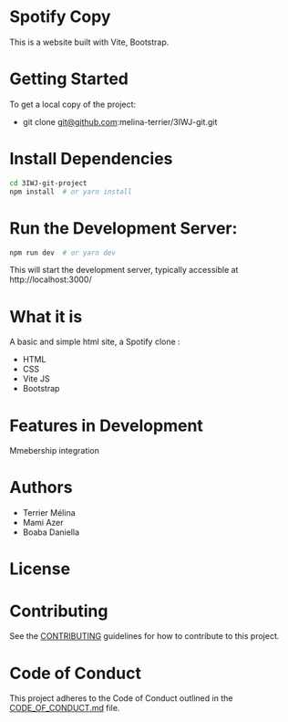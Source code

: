 
# Spotify Copy
This is a website built with Vite, Bootstrap.

# Getting Started
To get a local copy of the project:
- git clone git@github.com:melina-terrier/3IWJ-git.git

# Install Dependencies
```bash
cd 3IWJ-git-project
npm install  # or yarn install
```

# Run the Development Server:
```bash
npm run dev  # or yarn dev
```
This will start the development server, typically accessible at http://localhost:3000/ 


# What it is

A basic and simple html site, a Spotify clone :
- HTML
- CSS
- Vite JS
- Bootstrap

# Features in Development
Mmebership integration

# Authors
- Terrier Mélina
- Mami Azer
- Boaba Daniella

# License


# Contributing
See the [CONTRIBUTING]() guidelines for how to contribute to this project.

# Code of Conduct 
This project adheres to the Code of Conduct outlined in the [CODE_OF_CONDUCT.md]() file.